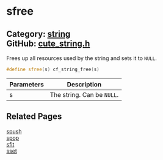 [](../header.md ':include')

# sfree

Category: [string](/api_reference?id=string)  
GitHub: [cute_string.h](https://github.com/RandyGaul/cute_framework/blob/master/include/cute_string.h)  
---

Frees up all resources used by the string and sets it to `NULL`.

```cpp
#define sfree(s) cf_string_free(s)
```

Parameters | Description
--- | ---
s | The string. Can be `NULL`.

## Related Pages

[spush](/string/spush.md)  
[spop](/string/spop.md)  
[sfit](/string/sfit.md)  
[sset](/string/sset.md)  
